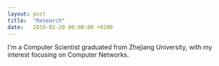 ```yaml
---
layout: post
title:  "Research"
date:   2018-02-20 00:00:00 +0200
---
```


I'm a Computer Scientist graduated from Zhejiang University, with my interest focusing on Computer Networks.
